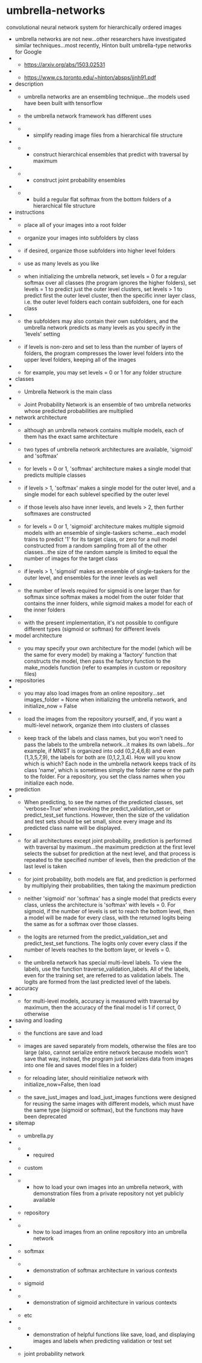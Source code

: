 # umbrella-networks
convolutional neural network system for hierarchically ordered images
- umbrella networks are not new...other researchers have investigated similar techniques...most recently, Hinton built umbrella-type networks for Google
- - https://arxiv.org/abs/1503.02531
- - https://www.cs.toronto.edu/~hinton/absps/jjnh91.pdf
- description
- - umbrella networks are an ensembling technique...the models used have been built with tensorflow
- - the umbrella network framework has different uses
- - - simplify reading image files from a hierarchical file structure
- - - construct hierarchical ensembles that predict with traversal by maximum
- - - construct joint probability ensembles
- - - build a regular flat softmax from the bottom folders of a hierarchical file structure
- instructions
- - place all of your images into a root folder
- - organize your images into subfolders by class
- - if desired, organize those subfolders into higher level folders
- - use as many levels as you like
- - when initializing the umbrella network, set levels = 0 for a regular softmax over all classes (the program ignores the higher folders), set levels = 1 to predict just the outer level clusters, set levels > 1 to predict first the outer level cluster, then the specific inner layer class, i.e. the outer level folders each contain subfolders, one for each class
- - the subfolders may also contain their own subfolders, and the umbrella network predicts as many levels as you specify in the 'levels' setting
- - if levels is non-zero and set to less than the number of layers of folders, the program compresses the lower level folders into the upper level folders, keeping all of the images
- - for example, you may set levels = 0 or 1 for any folder structure
- classes
- - Umbrella Network is the main class
- - Joint Probability Network is an ensemble of two umbrella networks whose predicted probabilities are multiplied
- network architecture
- - although an umbrella network contains multiple models, each of them has the exact same architecture
- - two types of umbrella network architectures are available, 'sigmoid' and 'softmax'
- - for levels = 0 or 1, 'softmax' architecture makes a single model that predicts multiple classes
- - if levels > 1, 'softmax' makes a single model for the outer level, and a single model for each sublevel specified by the outer level
- - if those levels also have inner levels, and levels > 2, then further softmaxes are constructed
- - for levels = 0 or 1, 'sigmoid' architecture makes multiple sigmoid models with an ensemble of single-taskers scheme...each model trains to predict '1' for its target class, or zero for a null model constructed from a random sampling from all of the other classes...the size of the random sample is limited to equal the number of images for the target class
- - if levels > 1, 'sigmoid' makes an ensemble of single-taskers for the outer level, and ensembles for the inner levels as well
- - the number of levels required for sigmoid is one larger than for softmax since softmax makes a model from the outer folder that contains the inner folders, while sigmoid makes a model for each of the inner folders
- - with the present implementation, it's not possible to configure different types (sigmoid or softmax) for different levels
- model architecture
- - you may specify your own architecture for the model (which will be the same for every model) by making a 'factory' function that constructs the model, then pass the factory function to the make_models function (refer to examples in custom or repository files)
- repositories
- - you may also load images from an online repository...set images_folder = None when initializing the umbrella network, and initialize_now = False
- - load the images from the repository yourself, and, if you want a multi-level network, organize them into clusters of classes
- - keep track of the labels and class names, but you won't need to pass the labels to the umbrella network...it makes its own labels...for example, if MNIST is organized into odd (0,2,4,6,8) and even (1,3,5,7,9), the labels for both are (0,1,2,3,4). How will you know which is which? Each node in the umbrella network keeps track of its class 'name', which is sometimes simply the folder name or the path to the folder. For a repository, you set the class names when you initialize each node. 
- prediction
- - When predicting, to see the names of the predicted classes, set 'verbose=True' when invoking the predict_validation_set or predict_test_set functions. However, then the size of the validation and test sets should be set small, since every image and its predicted class name will be displayed.
- - for all architectures except joint probability, prediction is performed with traversal by maximum...the maximum prediction at the first level selects the subset for prediction at the next level, and that process is repeated to the specified number of levels, then the prediction of the last level is taken
- - for joint probability, both models are flat, and prediction is performed by multiplying their probabilities, then taking the maximum prediction
- - neither 'sigmoid' nor 'softmax' has a single model that predicts every class, unless the architecture is 'softmax' with levels = 0. For sigmoid, if the number of levels is set to reach the bottom level, then a model will be made for every class, with the returned logits being the same as for a softmax over those classes.
- - the logits are returned from the predict_validation_set and predict_test_set functions. The logits only cover every class if the number of levels reaches to the bottom layer, or levels = 0.
- - the umbrella network has special multi-level labels. To view the labels, use the function traverse_validation_labels. All of the labels, even for the training set, are referred to as validation labels. The logits are formed from the last predicted level of the labels.
- accuracy
- - for multi-level models, accuracy is measured with traversal by maximum, then the accuracy of the final model is 1 if correct, 0 otherwise
- saving and loading
- - the functions are save and load
- - images are saved separately from models, otherwise the files are too large (also, cannot serialize entire network because models won't save that way, instead, the program just serializes data from images into one file and saves model files in a folder)
- - for reloading later, should reinitialize network with initialize_now=False, then load
- - the save_just_images and load_just_images functions were designed for reusing the same images with different models, which must have the same type (sigmoid or softmax), but the functions may have been deprecated
- sitemap
- - umbrella.py
- - - required
- - custom
- - - how to load your own images into an umbrella network, with demonstration files from a private repository not yet publicly available
- - repository
- - - how to load images from an online repository into an umbrella network
- - softmax
- - - demonstration of softmax architecture in various contexts
- - sigmoid
- - - demonstration of sigmoid architecture in various contexts
- - etc
- - - demonstration of helpful functions like save, load, and displaying images and labels when predicting validation or test set
- - joint probability network

